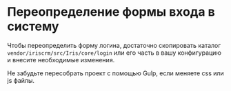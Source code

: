 Переопределение формы входа в систему
=====================================

Чтобы переопределить форму логина, достаточно скопировать каталог `vendor/iriscrm/src/Iris/core/login` 
или его часть в вашу конфигурацию и внесите необходимые изменения.

Не забудьте пересобрать проект с помощью Gulp, если меняете css или js файлы.
